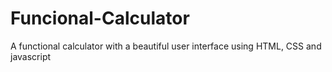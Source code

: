# Funcional-Calculator
A functional calculator with a beautiful user interface using HTML, CSS and javascript 
